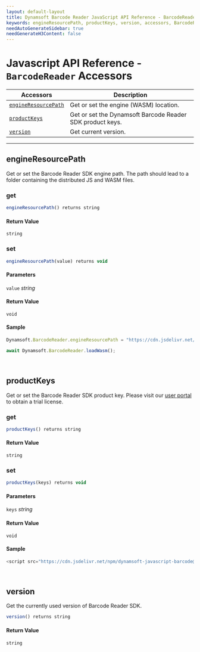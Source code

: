 ```yaml
---
layout: default-layout
title: Dynamsoft Barcode Reader JavaScript API Reference - BarcodeReader Accessors
keywords: engineResourcePath, productKeys, version, accessors, BarcodeReader, api reference, javascript, js
needAutoGenerateSidebar: true
needGenerateH3Content: false
---
```



# Javascript API Reference - `BarcodeReader` Accessors

| Accessors            | Description |
|----------------------|-------------|
| [`engineResourcePath`](#engineresourcepath) | Get or set the engine (WASM) location. | 
| [`productKeys`](#productkeys) | Get or set the Dynamsoft Barcode Reader SDK product keys. | 
| [`version`](#version) | Get current version. | 


---

## engineResourcePath

Get or set the Barcode Reader SDK engine path. The path should lead to a folder containing the distributed JS and WASM files.

### get
```javascript
engineResourcePath() returns string
```

#### Return Value

`string`


### set
```javascript
engineResourcePath(value) returns void
```

#### Parameters

`value` *string*  

#### Return Value

`void`


#### Sample

```javascript
Dynamsoft.BarcodeReader.engineResourcePath = "https://cdn.jsdelivr.net/npm/dynamsoft-javascript-barcode@7.4.0-v1/dist/";

await Dynamsoft.BarcodeReader.loadWasm();
```

&nbsp;


## productKeys

Get or set the Barcode Reader SDK product key. Please visit our [user portal](https://www.dynamsoft.com/CustomerPortal/Portal/TrialLicense.aspx) to obtain a trial license.

### get
```javascript
productKeys() returns string
```

#### Return Value

`string`


### set
```javascript
productKeys(keys) returns void
```

#### Parameters

`keys` *string*  

#### Return Value

`void`

#### Sample

```javascript
<script src="https://cdn.jsdelivr.net/npm/dynamsoft-javascript-barcode@7.4.0-v1/dist/dbr.js" data-productKeys="PRODUCT-KEYS"></script>
```


&nbsp;


## version

Get the currently used version of Barcode Reader SDK.

```javascript
version() returns string
```


#### Return Value

`string`


